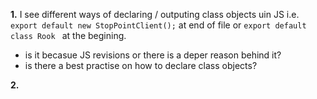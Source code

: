 **1.**
 I see different ways of declaring / outputing class objects uin JS i.e. ``export default new StopPointClient();`` at end of file or ``export default class Rook `` at the begining.
   - is it becasue JS revisions or there is a deper reason behind it? 
   - is there a best practise on how to declare class objects?

**2.**

